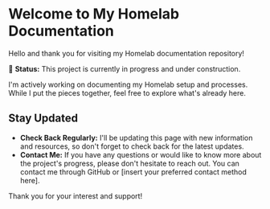 # Welcome to My Homelab Documentation

Hello and thank you for visiting my Homelab documentation repository!

🚧 **Status:** This project is currently in progress and under construction.

I'm actively working on documenting my Homelab setup and processes. While I put the pieces together, feel free to explore what's already here. 

## Stay Updated
- **Check Back Regularly:** I'll be updating this page with new information and resources, so don't forget to check back for the latest updates.
- **Contact Me:** If you have any questions or would like to know more about the project's progress, please don't hesitate to reach out. You can contact me through GitHub or [insert your preferred contact method here].

Thank you for your interest and support!
